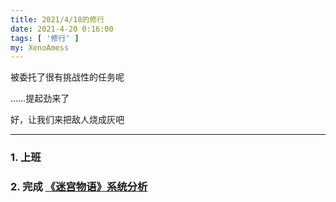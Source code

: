 ```yaml
---
title: 2021/4/18的修行
date: 2021-4-20 0:16:00
tags: [ '修行' ]
my: XenoAmess
---
```


被委托了很有挑战性的任务呢

……提起劲来了

好，让我们来把敌人烧成灰吧

---

### 1. 上班

### 2. 完成 [《迷宫物语》系统分析](/2021/04/20/20210419迷宫物语系统分析)
